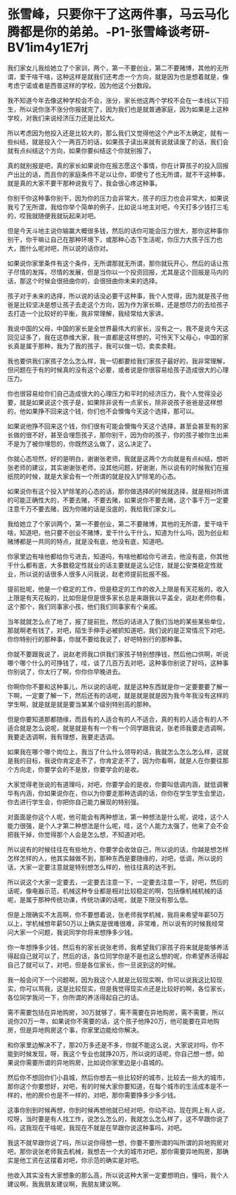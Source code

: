 # 张雪峰，只要你干了这两件事，马云马化腾都是你的弟弟。-P1-张雪峰谈考研-BV1im4y1E7rj

我们家女儿我给她立了个家训，两个，第一不要创业，第二不要赌博，其他的无所谓，爱干啥干啥，这种这样是就我们还考虑一个方向，就是因为也是想着就是，像考虑宁诺或者是西普这样的学校，因为他这个分数段。

我不知道今年去像这种学校会不会，涨分，家长他这两个学校不会在一本线以下招生，所以说你涨不涨分你报就完了，因为我们也是就普通家庭，因为如果是上这种学校，对我们来说经济压力还是比较大。

所以考虑因为他投入还是比较大的，那么我们又觉得他这个产出不太确定，就有一些纠结，就是投入个一两百万的话，如果孩子读出来就有说就读废了的话，我们会就有点纠结这个方向，如果你要纠结这个你就别报了。

真的就别报是吧，真的家长如果说你在报志愿这个事情，你在计算孩子的投入回报产出比的话，而且你的家庭条件不足以让你，即使亏了也无所谓，就不干这种事，就是真的大家不要干那种说我亏了，我会很心疼这种事。

你别干你这种事你别干，因为你的压力会非常大，孩子的压力也会非常大，如果说我亏了无所谓，我给你举个简单的例子，比如说斗地主对吧，今天打多少钱打三毛的，哎我就随便我就玩起来对吧。

但是今天斗地主说你输赢大概很多钱，然后的话你可能会压力很大，那你这种事你别干，你干嘛让自己在那种环境下，或那种心态下生活呢，你压力大孩子压力也大，图什么呢对吧，所以说的话你对。

如果说你家里条件有这个条件，无所谓那就无所谓，那你就玩开心，然后的话让孩子尽情的发挥，尽情的发展，但是当你以一个投资回报，尤其是这个回报是马内的话，那这个时候会很扭曲你的，会很扭曲你未来的选择。

孩子对于未来的选择，所以说的话没必要干这种事，我个人觉得，因为就是孩子他爸是比较坚决是想让孩子去走这个方向，因为作为家长嘛，还是想尽力的去给孩子去打造一个比较好的平衡，我非常理解，我经常给大家讲。

我说中国的父母，中国的家长是全世界最伟大的家长，没有之一，我不是说今天这回见证多了，我在这恭维大家，我一直都是这样想的，可怜天下父母心，中国的家长真是属于那种，我为了我的孩子，我可以做一切，卖卖卖鞋。

我也要供我们家孩子怎么怎么样，我一切都要给我们家孩子最好的，我非常理解，但问题在于有的时候真的没有这个必要，或者说是你很容易给孩子造成很大的心理压力。

你也很容易给你们自己造成很大的心理压力和平时的经济压力，我个人觉得没必要，就是如果说这个孩子是，如果除非说有一点家长，除非说孩子爸爸是这样想的，他如果挣不回来这个钱，你们也不会懊悔今天这个选择，那可以。

如果说他挣不回来这个钱，你们很有可能会懊悔今天这个选择，甚至会甚至有的家长做的很不好，甚至会埋怨孩子，那你别干，因为你的孩子，你的孩子被你生出来不是为了被你埋怨的，你既然这么做了，这么决定了。

你就心态坦然，好的是明白，谢谢张老师，我就是这两个方向就是有点纠结，想听张老师的建议，其实谢谢张老师，没其他问题，好谢谢，所以说有的时候我们在报纸院的时候，就是大家会有一个所谓的就是投入铲除笔的心态。

如果说你有这个投入铲除笔的心态的话，那你做选择的时候就选择，就是相对所谓的可能正确性大的，不要去赌，不要去赌，如果说你不要去赌，这个事千万一定要注意千万不要去赌，因为你赌的话是没底的，我给我们家女儿。

我给她立了个家训两个，第一不要创业，第二不要赌博，其他的无所谓，爱干啥干啥，知道吧，他只要不创业不赌博，爱干什么干什么，知道为什么吗，因为创业和赌博都是一共同的特点，就是没有底，他没有底，知道吧。

你家里边有啥他都给你亏进去，知道吗，有啥他都给你亏进去，他没有底，你其他干什么都有底，大多数稳定性就业的话主要就是这么记住，就是公安类稳定性就业，所以说的话很多人很多人问我说，赵老师提前批报不报。

提前批呢，他是一个稳定的工作，但是稳定的工作的收入上限是有天花板的，收入上限是有天花板的，比如但是但是很多家长总是来跟我以平盖全，说赵老师你看，这个那个，我们同事家小孩，他们我们同事家有个亲戚。

当年就就怎么点了地了，报了提前批，然后的话进入了我们当地的某些某些单位，那就啊老有钱了，对吧，陌生手伸手必被抓知道吧，我们说的是正常情况下对吧，你你特别行的那种事，你就不要给我说了，好吧特别行的那种事。

你就不要跟我说了，说赵老师我口供我们家孩子特别想挣钱，然后他口供啊，听说哪个哪个什么的可挣钱了，哇，谈了几百万去对吧，这种事你别说了好吗，这种事你别说了，你太行了啊，你你你早晚进去。

你啊你你不要和这种事儿，所以说的话呢，就是这种东西就是你一定要要要了解一下啊，一定要了解一下，然后还有的话呢，就是就是就是因为我今年我没有这样的学生啊，就是就是就是要当某某个级别特别高的那种。

但是你要知道那都随缘，而且有的人适合有的人不适合，真的有的人适合有的人不适合就是怎么说呢，就是就是有有一个有一个同学跟我说，张老师我要走选调啊，我要走选调啊，我有理想，我要走选调。

如果我在哪个哪个岗位上，我当了什么什么领导的话，我就怎么怎么怎么样，这就是我的目标，我说你肯定走不了，你肯定走不了，因为你看啊，就是人在你要往那个方向走，你要学会的不是放，你要学会的是收。

大家觉得老张说的有道理吗，对吧，你要学会的是收，你要叫低调内涵，就低调奢华有内涵，你如果说你在，你以为你要走那种选调的话，你你在学生学生会里边，你去进行学生会，你把你自己能力展现的特别强。

对面面是你这个人呢，他可能会有两种想法，第一种想法是什么呢，说哇，这个人能力很强，是个人才第二种想法是什么呢，哇，这个人能力太强了，他来了会不会把我干掉，你觉得那个人会是怎么想，不知道对吧。

所以说有的时候往往在有些地方，你要学会收敛自己，所以说的话，你越是想怎样怎样怎样的人，他其实越做不到，那种东西是要随缘的，对吧，低调，所以说的话，大家一定要注意就是特别想怎么样的，他往往真的达不到。

所以说这个大家一定要去，一定要去注意一下，一定要去注意一下，好吧，然后的话呢，像电器示范，机械这种专业都是相对比较稳定的啊，包括像机械机械的话呢，是属于那种传统功课，传统功课的话呢，就是下限没有那么低。

但是上限确实不太高啊，你不要想着说，张老师我学机械，我将来希望年薪50万以上，学机械想年薪50万以上确实是很难很难，非常难，所以说有的时候我经常问大家一个问题，我说同学你将来想挣多少钱。

你一年想挣多少钱，然后有的家长说张老师，我希望我们家孩子将来就是能够养活得起自己就可以了，然后的话，各位同学你是不是也这么想的呢，你希望养活得起自己了就可以了，对吧，但是各位家长，你一旦说到这的时候。

我一般会问下一个问题啊，因为我这个人就是比较现实啊，你可以说我这比较现实，你可以骂我，这是比较现实，但是我觉得现实点还是比较好的啊，各位家长，各位同学我问一下，你所谓的养活得起自己的话。

需不需要包括在异地购房，30万就够了，需不需要在异地购房，需不需要，所以说你20万一年，如果说你不需要的话，这个孩子他挣20万，他可能要在异地购房，但是异地购房这个事，你家里边能给你解决。

和你家里边解决不了，那20万多还是不多，你就不能这么说，大家说对吗，你不能到时候发现，呀，我这个专业也就挣20万，所以说的话呢，你自己想一想，如果说你需要所谓的异地购房，比如说你家里边是小县城的。

然后你不想回你们小县城，然后你想去一些比较好的城市，比较去一些大的城市，那你这个你要想好，对吧，有的时候大家你要知道，在每个城市的生活成本是不一样的，他的房价也是不一样的，对吧，那你需要挣多少多少钱。

这事你别到时候再想，你到时候再想他就已经对吧，你动不动，现在网上有人说，哎呀，当时要是有人找工作，说怎么怎么的，我就怎么怎么样了，这不早跟你说了吗，这我现在干啥呢，我现在不就是在早跟你说这种事吗，对吧。

我这不就早跟你说了吗，所以说你得想一想，你要不要所谓的叫所谓的异地购房对吧，那你说张老师我去机械，我想去一个大的城市对吧，那你需要异地购房，那确实是他工资在这摆着对吧，你示范的确实是对吧。

他收入其实没有大家想象的那么高，所以说这种大家一定要想明白，懂吗，我个人建议啊，我我朋友建议啊，我朋友建议啊。